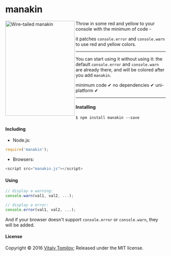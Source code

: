 # manakin

<img align="left" width="218" height="298" src="https://s31.postimg.org/y3s1ucqor/manakin.jpg" alt="Wire-tailed manakin">

Throw in some red and yellow to your console with the minimum of code - 

it patches `console.error` and `console.warn` to use red and yellow colors.

---

You can start using it without using it: the default `console.error` and `console.warn` are already there,
and will be colored after you add `manakin`.

minimum code &#10004; no dependencies &#10004; uni-platform &#10004;

---

#### Installing

```
$ npm install manakin --save
```

#### Including

* Node.js:
```js
require('manakin');
```

* Browsers:
```js
<script src="manakin.js"></script>
```

#### Using

```js
// display a warning:
console.warn(val1, val2, ...);

// display a error:
console.error(val1, val2, ...);
```

And if your browser doesn't support `console.error` or `console.warn`, they will be added.

#### License

Copyright © 2016 [Vitaly Tomilov](https://github.com/vitaly-t);
Released under the MIT license.

